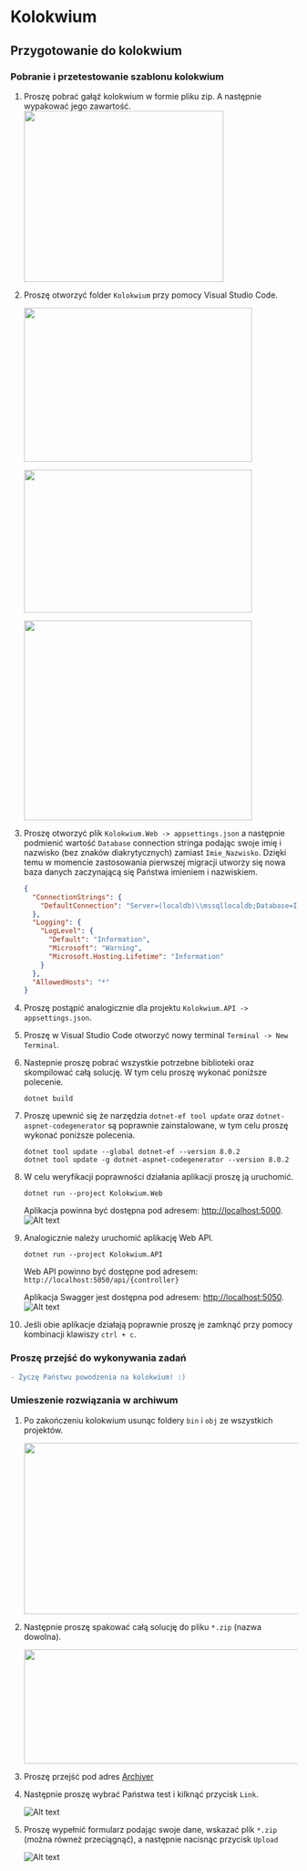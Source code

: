 # Kolokwium
## Przygotowanie do kolokwium
### Pobranie i przetestowanie szablonu kolokwium
1) Proszę pobrać gałąź kolokwium w formie pliku zip. A następnie wypakować jego zawartość.
  <img src="Img/download_zip.png" width=350 height=300></img>
2) Proszę otworzyć folder `Kolokwium` przy pomocy Visual Studio Code.

    <img src="Img/open_folder.png" width=400 height=270></img>

    <img src="Img/open_folder2.png" width=400 height=250></img>

    <img src="Img/open_folder3a.png" width=400 height=350></img>

3) Proszę otworzyć plik `Kolokwium.Web -> appsettings.json` a następnie podmienić wartość `Database` connection stringa podając swoje imię i nazwisko (bez znaków diakrytycznych) zamiast `Imie_Nazwisko`. Dzięki temu w momencie zastosowania pierwszej migracji utworzy się nowa baza danych zaczynającą się Państwa imieniem i nazwiskiem.
    ```json
    {
      "ConnectionStrings": {
        "DefaultConnection": "Server=(localdb)\\mssqllocaldb;Database=Imie_NazwiskoAppDb;Trusted_Connection=True;MultipleActiveResultSets=true"
      },
      "Logging": {
        "LogLevel": {
          "Default": "Information",
          "Microsoft": "Warning",
          "Microsoft.Hosting.Lifetime": "Information"
        }
      },
      "AllowedHosts": "*"
    }
    ```
4) Proszę postąpić analogicznie dla projektu `Kolokwium.API -> appsettings.json`.
5) Proszę w Visual Studio Code otworzyć nowy terminal `Terminal -> New Terminal`.
    
6) Nastepnie proszę pobrać wszystkie potrzebne biblioteki oraz skompilować całą solucję. W tym celu proszę wykonać poniższe polecenie.

    ```
    dotnet build
    ```
7) Proszę upewnić się że narzędzia `dotnet-ef tool update` oraz `dotnet-aspnet-codegenerator` są poprawnie zainstalowane, w tym celu proszę wykonać poniższe polecenia.    
    ```
    dotnet tool update --global dotnet-ef --version 8.0.2
    dotnet tool update -g dotnet-aspnet-codegenerator --version 8.0.2
    ```
    
8) W celu weryfikacji poprawności działania aplikacji proszę ją uruchomić.

    ```
    dotnet run --project Kolokwium.Web
    ```

    Aplikacja powinna być dostępna pod adresem: [http://localhost:5000](http://localhost:5000).
    ![Alt text](Img/run_web.png?raw=true)
    
8) Analogicznie należy uruchomić aplikację Web API.
  
    ```
    dotnet run --project Kolokwium.API
    ```
   Web API powinno być dostępne pod adresem: `http://localhost:5050/api/{controller}` 

   Aplikacja Swagger jest dostępna pod adresem: [http://localhost:5050](http://localhost:5050).
   ![Alt text](Img/run_api.png?raw=true)
    
9) Jeśli obie aplikacje działają poprawnie proszę je zamknąć przy pomocy kombinacji klawiszy `ctrl + c`.

### Proszę przejść do wykonywania zadań

```diff
- Życzę Państwu powodzenia na kolokwium! :)
```

### Umieszenie rozwiązania w archiwum
1)  Po zakończeniu kolokwium usunąc foldery `bin` i `obj` ze wszystkich projektów.
    
    <img src="Img/del_folders.png" width=600 height=300></img>
 
2)  Następnie proszę spakować całą solucję do pliku `*.zip` (nazwa dowolna). 
 
    <img src="Img/zip.png" width=700 height=200></img>
    
3)  Proszę przejść pod adres [Archiver](https://ik2a.kik.pcz.pl/archiver/TestArchive/Index)
4)  Następnie proszę wybrać Państwa test i kilknąć przycisk `Link`.

    ![Alt text](Img/ArchiverUpload1.png?raw=true)
    
5)  Proszę wypełnić formularz podając swoje dane, wskazać plik `*.zip` (można równeż przeciągnąć), a następnie nacisnąc przycisk `Upload`

    ![Alt text](Img/ArchiverUpload2.png?raw=true)
